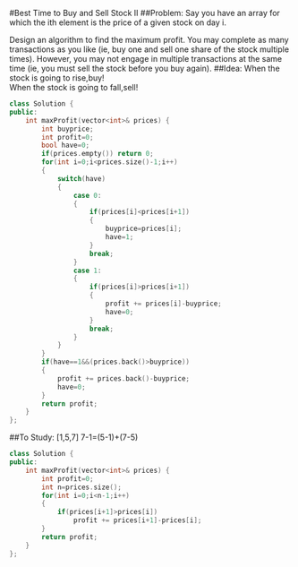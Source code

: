 #Best Time to Buy and Sell Stock II
##Problem:
Say you have an array for which the ith element is the price of a given stock on day i.

Design an algorithm to find the maximum profit. You may complete as many transactions as you like (ie, buy one and sell one share of the stock multiple times). However, you may not engage in multiple transactions at the same time (ie, you must sell the stock before you buy again).
##Idea:
When the stock is going to rise,buy!  
When the stock is going to fall,sell!
```cpp
class Solution {
public:
    int maxProfit(vector<int>& prices) {
        int buyprice;
        int profit=0;
        bool have=0;
        if(prices.empty()) return 0;
        for(int i=0;i<prices.size()-1;i++)
        {
            switch(have)
            {
                case 0:
                {
                    if(prices[i]<prices[i+1])
                    {
                        buyprice=prices[i];
                        have=1;
                    }
                    break;
                }
                case 1:
                {
                    if(prices[i]>prices[i+1])
                    {
                        profit += prices[i]-buyprice;
                        have=0;
                    }
                    break;
                }
            }
        }
        if(have==1&&(prices.back()>buyprice))
        {
            profit += prices.back()-buyprice;
            have=0;
        }
        return profit;    
    }
};
```
##To Study:
[1,5,7] 7-1=(5-1)+(7-5)  
```cpp
class Solution {
public:
    int maxProfit(vector<int>& prices) {
        int profit=0;
        int n=prices.size();
        for(int i=0;i<n-1;i++)
        {
            if(prices[i+1]>prices[i])
                profit += prices[i+1]-prices[i];
        }
        return profit;    
    }
};
```